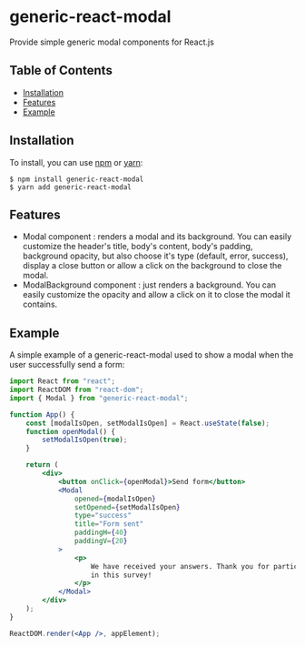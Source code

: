 # generic-react-modal

Provide simple generic modal components for React.js

## Table of Contents

-   [Installation](#installation)
-   [Features](#features)
-   [Example](#example)

## Installation

To install, you can use [npm](https://npmjs.org/) or [yarn](https://yarnpkg.com):

    $ npm install generic-react-modal
    $ yarn add generic-react-modal

## Features

-   Modal component : renders a modal and its background. You can easily customize the header's title, body's content, body's padding, background opacity, but also choose it's type (default, error, success), display a close button or allow a click on the background to close the modal.
-   ModalBackground component : just renders a background. You can easily customize the opacity and allow a click on it to close the modal it contains.

## Example

A simple example of a generic-react-modal used to show a modal when the user successfully send a form:

```jsx
import React from "react";
import ReactDOM from "react-dom";
import { Modal } from "generic-react-modal";

function App() {
    const [modalIsOpen, setModalIsOpen] = React.useState(false);
    function openModal() {
        setModalIsOpen(true);
    }

    return (
        <div>
            <button onClick={openModal}>Send form</button>
            <Modal
                opened={modalIsOpen}
                setOpened={setModalIsOpen}
                type="success"
                title="Form sent"
                paddingH={40}
                paddingV={20}
            >
                <p>
                    We have received your answers. Thank you for participating
                    in this survey!
                </p>
            </Modal>
        </div>
    );
}

ReactDOM.render(<App />, appElement);
```
